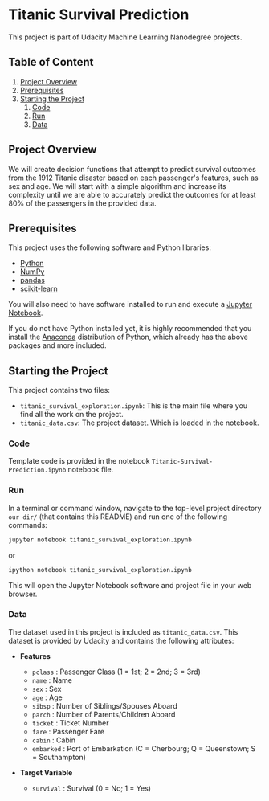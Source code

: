 # Titanic Survival Prediction
This project is part of Udacity Machine Learning Nanodegree projects.

## Table of Content
1. [Project Overview](#project-overview)
2. [Prerequisites](#prerequisites)
3. [Starting the Project](#starting-the-project)
    1. [Code](#code)
    2. [Run](#Run)
    3. [Data](#data)

## Project Overview

We will create decision functions that attempt to predict survival outcomes from the 1912 Titanic disaster based on each passenger's features, such as sex and age. We will start with a simple algorithm and increase its complexity until we are able to accurately predict the outcomes for at least 80% of the passengers in the provided data. 


## Prerequisites
This project uses the following software and Python libraries:

- [Python](https://www.python.org/download/releases/3.0/)
- [NumPy](http://www.numpy.org/)
- [pandas](http://pandas.pydata.org/)
- [scikit-learn](http://scikit-learn.org/stable/)

You will also need to have software installed to run and execute a [Jupyter Notebook](http://ipython.org/notebook.html).

If you do not have Python installed yet, it is highly recommended that you install the [Anaconda](http://continuum.io/downloads) distribution of Python, which already has the above packages and more included. 

## Starting the Project

This project contains two files:

- `titanic_survival_exploration.ipynb`: This is the main file where you find all the work on the project.
- `titanic_data.csv`: The project dataset. Which is loaded in the notebook.


### Code

Template code is provided in the notebook `Titanic-Survival-Prediction.ipynb` notebook file. 

### Run

In a terminal or command window, navigate to the top-level project directory `our dir/` (that contains this README) and run one of the following commands:

```bash
jupyter notebook titanic_survival_exploration.ipynb
```
or
```bash
ipython notebook titanic_survival_exploration.ipynb
```

This will open the Jupyter Notebook software and project file in your web browser.

### Data

The dataset used in this project is included as `titanic_data.csv`. This dataset is provided by Udacity and contains the following attributes:

* **Features**
    - `pclass` : Passenger Class (1 = 1st; 2 = 2nd; 3 = 3rd)
    - `name` : Name
    - `sex` : Sex
    - `age` : Age
    - `sibsp` : Number of Siblings/Spouses Aboard
    - `parch` : Number of Parents/Children Aboard
    - `ticket` : Ticket Number
    - `fare` : Passenger Fare
    - `cabin` : Cabin
    - `embarked` : Port of Embarkation (C = Cherbourg; Q = Queenstown; S = Southampton)

* **Target Variable**

    - `survival` : Survival (0 = No; 1 = Yes)
